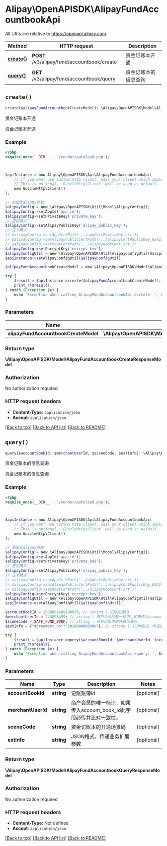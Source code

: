 # Alipay\OpenAPISDK\AlipayFundAccountbookApi

All URIs are relative to https://openapi.alipay.com.

Method | HTTP request | Description
------------- | ------------- | -------------
[**create()**](AlipayFundAccountbookApi.md#create) | **POST** /v3/alipay/fund/accountbook/create | 资金记账本开通
[**query()**](AlipayFundAccountbookApi.md#query) | **GET** /v3/alipay/fund/accountbook/query | 资金记账本的信息查询


## `create()`

```php
create($alipayFundAccountbookCreateModel): \Alipay\OpenAPISDK\Model\AlipayFundAccountbookCreateResponseModel
```

资金记账本开通

资金记账本开通

### Example

```php
<?php
require_once(__DIR__ . '/vendor/autoload.php');



$apiInstance = new Alipay\OpenAPISDK\Api\AlipayFundAccountbookApi(
    // If you want use custom http client, pass your client which implements `GuzzleHttp\ClientInterface`.
    // This is optional, `GuzzleHttp\Client` will be used as default.
    new GuzzleHttp\Client()
);

// 初始化alipay参数
$alipayConfig = new \Alipay\OpenAPISDK\Util\Model\AlipayConfig();
$alipayConfig->setAppId('app_id');
$alipayConfig->setPrivateKey('private_key');
// 密钥模式
$alipayConfig->setAlipayPublicKey('alipay_public_key');
// 证书模式
// $alipayConfig->setAppCertPath('../appCertPublicKey.crt');
// $alipayConfig->setAlipayPublicCertPath('../alipayCertPublicKey_RSA2.crt');
// $alipayConfig->setRootCertPath('../alipayRootCert.crt');
$alipayConfig->setEncryptKey('encrypt_key');
$alipayConfigUtil = new \Alipay\OpenAPISDK\Util\AlipayConfigUtil($alipayConfig);
$apiInstance->setAlipayConfigUtil($alipayConfigUtil);

$alipayFundAccountbookCreateModel = new \Alipay\OpenAPISDK\Model\AlipayFundAccountbookCreateModel(); // \Alipay\OpenAPISDK\Model\AlipayFundAccountbookCreateModel

try {
    $result = $apiInstance->create($alipayFundAccountbookCreateModel);
    print_r($result);
} catch (Exception $e) {
    echo 'Exception when calling AlipayFundAccountbookApi->create: ', $e->getMessage(), PHP_EOL;
}
```

### Parameters

Name | Type | Description  | Notes
------------- | ------------- | ------------- | -------------
 **alipayFundAccountbookCreateModel** | **\Alipay\OpenAPISDK\Model\AlipayFundAccountbookCreateModel**|  | [optional]

### Return type

**\Alipay\OpenAPISDK\Model\AlipayFundAccountbookCreateResponseModel**

### Authorization

No authorization required

### HTTP request headers

- **Content-Type**: `application/json`
- **Accept**: `application/json`

[[Back to top]](#) [[Back to API list]](../../README.md#api-endpoints)
[[Back to README]](../../README.md)

## `query()`

```php
query($accountBookId, $merchantUserId, $sceneCode, $extInfo): \Alipay\OpenAPISDK\Model\AlipayFundAccountbookQueryResponseModel
```

资金记账本的信息查询

资金记账本的信息查询

### Example

```php
<?php
require_once(__DIR__ . '/vendor/autoload.php');



$apiInstance = new Alipay\OpenAPISDK\Api\AlipayFundAccountbookApi(
    // If you want use custom http client, pass your client which implements `GuzzleHttp\ClientInterface`.
    // This is optional, `GuzzleHttp\Client` will be used as default.
    new GuzzleHttp\Client()
);

// 初始化alipay参数
$alipayConfig = new \Alipay\OpenAPISDK\Util\Model\AlipayConfig();
$alipayConfig->setAppId('app_id');
$alipayConfig->setPrivateKey('private_key');
// 密钥模式
$alipayConfig->setAlipayPublicKey('alipay_public_key');
// 证书模式
// $alipayConfig->setAppCertPath('../appCertPublicKey.crt');
// $alipayConfig->setAlipayPublicCertPath('../alipayCertPublicKey_RSA2.crt');
// $alipayConfig->setRootCertPath('../alipayRootCert.crt');
$alipayConfig->setEncryptKey('encrypt_key');
$alipayConfigUtil = new \Alipay\OpenAPISDK\Util\AlipayConfigUtil($alipayConfig);
$apiInstance->setAlipayConfigUtil($alipayConfigUtil);

$accountBookId = 2088001409188095; // string | 记账账簿id
$merchantUserId = 243893499; // string | 商户会员的唯一标识，如果传入account_book_id此字段必传并比对一致性。
$sceneCode = SATF_FUND_BOOK; // string | 资金记账本的开通场景码
$extInfo = {"agreement_no":"2019000000000"}; // string | JSON格式，传递业务扩展参数

try {
    $result = $apiInstance->query($accountBookId, $merchantUserId, $sceneCode, $extInfo);
    print_r($result);
} catch (Exception $e) {
    echo 'Exception when calling AlipayFundAccountbookApi->query: ', $e->getMessage(), PHP_EOL;
}
```

### Parameters

Name | Type | Description  | Notes
------------- | ------------- | ------------- | -------------
 **accountBookId** | **string**| 记账账簿id | [optional]
 **merchantUserId** | **string**| 商户会员的唯一标识，如果传入account_book_id此字段必传并比对一致性。 | [optional]
 **sceneCode** | **string**| 资金记账本的开通场景码 | [optional]
 **extInfo** | **string**| JSON格式，传递业务扩展参数 | [optional]

### Return type

**\Alipay\OpenAPISDK\Model\AlipayFundAccountbookQueryResponseModel**

### Authorization

No authorization required

### HTTP request headers

- **Content-Type**: Not defined
- **Accept**: `application/json`

[[Back to top]](#) [[Back to API list]](../../README.md#api-endpoints)
[[Back to README]](../../README.md)
